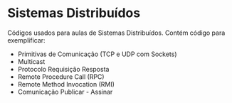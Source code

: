 # Sistemas Distribuídos
Códigos usados para aulas de Sistemas Distribuídos. Contém código para exemplificar:
- Primitivas de Comunicação (TCP e UDP com Sockets)
- Multicast
- Protocolo Requisição Resposta
- Remote Procedure Call (RPC)
- Remote Method Invocation (RMI)
- Comunicação Publicar - Assinar
